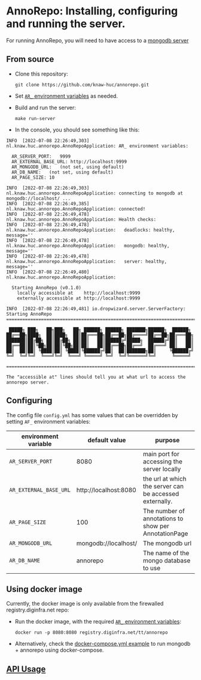 # AnnoRepo: Installing, configuring and running the server.

For running AnnoRepo, you will need to have access to a [mongodb server](https://www.mongodb.com/docs/manual/)

## From source

- Clone this repository:

  `git clone https://github.com/knaw-huc/annorepo.git`

- Set [`AR_` environment variables](#Configuring) as needed.

- Build and run the server:

  `make run-server`

- In the console, you should see something like this:

```
INFO  [2022-07-08 22:26:49,303] nl.knaw.huc.annorepo.AnnoRepoApplication: AR_ environment variables:

  AR_SERVER_PORT:	9999
  AR_EXTERNAL_BASE_URL:	http://localhost:9999
  AR_MONGODB_URL:	(not set, using default)
  AR_DB_NAME:	(not set, using default)
  AR_PAGE_SIZE:	10

INFO  [2022-07-08 22:26:49,303] nl.knaw.huc.annorepo.AnnoRepoApplication: connecting to mongodb at mongodb://localhost/ ...
INFO  [2022-07-08 22:26:49,385] nl.knaw.huc.annorepo.AnnoRepoApplication: connected!
INFO  [2022-07-08 22:26:49,478] nl.knaw.huc.annorepo.AnnoRepoApplication: Health checks:
INFO  [2022-07-08 22:26:49,478] nl.knaw.huc.annorepo.AnnoRepoApplication:   deadlocks: healthy, message=''
INFO  [2022-07-08 22:26:49,478] nl.knaw.huc.annorepo.AnnoRepoApplication:   mongodb: healthy, message=''
INFO  [2022-07-08 22:26:49,478] nl.knaw.huc.annorepo.AnnoRepoApplication:   server: healthy, message=''
INFO  [2022-07-08 22:26:49,480] nl.knaw.huc.annorepo.AnnoRepoApplication:

  Starting AnnoRepo (v0.1.0)
    locally accessible at    http://localhost:9999
    externally accessible at http://localhost:9999

INFO  [2022-07-08 22:26:49,481] io.dropwizard.server.ServerFactory: Starting AnnoRepo
================================================================================

 █████╗ ███╗   ██╗███╗   ██╗ ██████╗ ██████╗ ███████╗██████╗  ██████╗
██╔══██╗████╗  ██║████╗  ██║██╔═══██╗██╔══██╗██╔════╝██╔══██╗██╔═══██╗
███████║██╔██╗ ██║██╔██╗ ██║██║   ██║██████╔╝█████╗  ██████╔╝██║   ██║
██╔══██║██║╚██╗██║██║╚██╗██║██║   ██║██╔══██╗██╔══╝  ██╔═══╝ ██║   ██║
██║  ██║██║ ╚████║██║ ╚████║╚██████╔╝██║  ██║███████╗██║     ╚██████╔╝
╚═╝  ╚═╝╚═╝  ╚═══╝╚═╝  ╚═══╝ ╚═════╝ ╚═╝  ╚═╝╚══════╝╚═╝      ╚═════╝

================================================================================

```

    The "accessible at" lines should tell you at what url to access the annorepo server.

## Configuring

The config file `config.yml` has some values that can be overridden by setting `AF_` environment variables:

| environment variable   | default value         | purpose                                                 |
|------------------------|-----------------------|---------------------------------------------------------|
| `AR_SERVER_PORT`       | 8080                  | main port for accessing the server locally              |
| `AR_EXTERNAL_BASE_URL` | http://localhost:8080 | the url at which the server can be accessed externally. |
| `AR_PAGE_SIZE`         | 100                   | The number of annotations to show per AnnotationPage    |
| `AR_MONGODB_URL`       | mongodb://localhost/  | The mongodb url                                         |
| `AR_DB_NAME`           | annorepo              | The name of the mongo database to use                   |

## Using docker image

Currently, the docker image is only available from the firewalled registry.diginfra.net repo:

- Run the docker image, with the required [`AR_` environment variables](#Configuring):

  `docker run -p 8080:8080 registry.diginfra.net/tt/annorepo`

- Alternatively, check the [docker-compose.yml example](k8s/local/docker-compose.yml) to run mongodb + annorepo using
  docker-compose.

## [API Usage](api-usage.md)